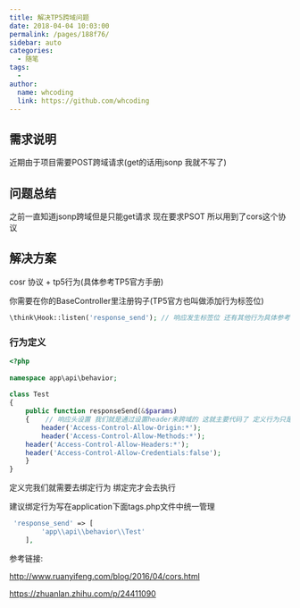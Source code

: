 ```yaml
---
title: 解决TP5跨域问题
date: 2018-04-04 10:03:00
permalink: /pages/188f76/
sidebar: auto
categories:
  - 随笔
tags:
  - 
author: 
  name: whcoding
  link: https://github.com/whcoding
---
```


## 需求说明

近期由于项目需要POST跨域请求(get的话用jsonp 我就不写了)

## 问题总结

之前一直知道jsonp跨域但是只能get请求 现在要求PSOT 所以用到了cors这个协议

## 解决方案

cosr 协议 + tp5行为(具体参考TP5官方手册)

你需要在你的BaseController里注册钩子(TP5官方也叫做添加行为标签位)

```php
\think\Hook::listen('response_send'); // 响应发生标签位 还有其他行为具体参考TP5手册
```

### 行为定义

```php
<?php 
 
namespace app\api\behavior;
 
class Test 
{
    public function responseSend(&$params)
    {    // 响应头设置 我们就是通过设置header来跨域的 这就主要代码了 定义行为只是为了前台每次请求都能走这段代码
    	header('Access-Control-Allow-Origin:*');     
    	header('Access-Control-Allow-Methods:*');  
	header('Access-Control-Allow-Headers:*');
	header('Access-Control-Allow-Credentials:false');
    }    
}
```

定义完我们就需要去绑定行为 绑定完才会去执行

建议绑定行为写在application下面tags.php文件中统一管理

```php
 'response_send' => [
        'app\\api\\behavior\\Test'   
    ],

```

参考链接:

http://www.ruanyifeng.com/blog/2016/04/cors.html

https://zhuanlan.zhihu.com/p/24411090
